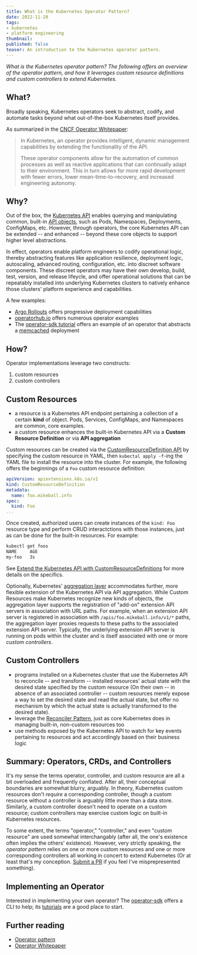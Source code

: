 ```yaml
---
title: What is the Kubernetes Operator Pattern?
date: 2022-11-20
tags:
- kubernetes
- platform engineering
thumbnail:
published: false
teaser: An introduction to the Kubernetes operator pattern.
---
```


_What is the Kubernetes operator pattern? The following offers an overview of the operator pattern, and how it leverages custom resource definitions and custom controllers to extend Kubernetes._

## What?

Broadly speaking, Kubernetes operators seek to abstract, codify, and automate tasks beyond what out-of-the-box Kubernetes itself provides.

As summarized in the [CNCF Operator Whitepaper](https://github.com/cncf/tag-app-delivery/blob/eece8f7307f2970f46f100f51932db106db46968/operator-wg/whitepaper/Operator-WhitePaper_v1-0.md#executive-summary):

> In Kubernetes, an operator provides intelligent, dynamic management capabilities by extending the functionality of the API.
>
> These operator components allow for the automation of common processes as well as reactive applications that can continually adapt to their environment. This in turn allows for more rapid development with fewer errors, lower mean-time-to-recovery, and increased engineering autonomy.

## Why?

Out of the box, the [Kubernetes API](https://kubernetes.io/docs/concepts/overview/kubernetes-api/) enables querying and manipulating common, built-in [API objects](https://kubernetes.io/docs/concepts/overview/working-with-objects/kubernetes-objects/), such as Pods, Namespaces, Deployments, ConfigMaps, etc. However, through operators, the core Kubernetes API can be extended -- and enhanced -- beyond these core objects to support higher level abstractions.

In effect, operators enable platform engineers to codify operational logic, thereby abstracting features like application resilience, deployment logic, autoscaling, advanced routing, configuration, etc. into discreet software components. These discreet operators may have their own develop, build, test, version, and release lifeycle, and offer operational solutions that can be repeatably installed into underlying Kubernetes clusters to natively enhance those clusters' platform experience and capabilities.

A few examples:

* [Argo Rollouts](https://argoproj.github.io/rollouts/) offers progressive deployment capabilities
* [operatorhub.io](https://operatorhub.io/) offers numerous operator examples
* The [operator-sdk tutorial](https://sdk.operatorframework.io/docs/building-operators/golang/tutorial/) offers an example of an operator that abstracts a [memcached](https://memcached.org/) deployment

## How?

Operator implementations leverage two constructs:

1. custom resources
1. custom controllers

## Custom Resources

* a resource is a Kubernetes API endpoint pertaining a collection of a certain **kind** of object. Pods, Services, ConfigMaps, and Namespaces are common, core examples.
* a custom resource enhances the built-in Kubernetes API via a **Custom Resource Definition** or via **API aggregation**

Custom resources can be created via the [CustomResourceDefinition API](https://kubernetes.io/docs/tasks/extend-kubernetes/custom-resources/custom-resource-definitions/) by specifying the custom resource in YAML, then `kubectal apply -f`-ing the YAML file to install the resource into the cluster. For example, the following offers the beginnings of a `Foo` custom resource definition:

```yaml
apiVersion: apiextensions.k8s.io/v1
kind: CustomResourceDefinition
metadata:
  name: foo.mikeball.info
spec:
  kind: Foo
...
```

Once created, authorized users can create instances of the `kind: Foo` resource type and perform CRUD interactctions with those instances, just as can be done for the built-in resources. For example:

```txt
kubectl get foos
NAME     AGE
my-foo   3s
```

See [Extend the Kubernetes API with CustomResourceDefinitions](https://kubernetes.io/docs/tasks/extend-kubernetes/custom-resources/custom-resource-definitions/) for more details on the specifics.

Optionally, Kubernetes' [aggregation layer](https://kubernetes.io/docs/concepts/extend-kubernetes/api-extension/apiserver-aggregation/) accommodates further, more flexible extension of the Kubernetes API via API aggregation. While Custom Resources make Kubernetes recognize new kinds of objects, the aggregation layer supports the registration of "add-on" extension API servers in association with URL paths. For example, when an extension API server is registered in association with `/apis/foo.mikeball.info/v1/*` paths, the aggregation layer proxies requests to these paths to the associated extension API server. Typically, the underlying extension API server is running on pods within the cluster and is itself associated with one or more _custom controllers_.

## Custom Controllers

* programs installed on a Kubernetes cluster that use the Kubernetes API to reconcile -- and transform -- installed resources' actual state with the desired state specified by the custom resource (On their own -- in absence of an associated controller -- custom resources merely expose a way to set the desired state and read the actual state, but offer no mechanism by which the actual state is actually transformed to the desired state).
* leverage the [Reconciler Pattern](https://www.oreilly.com/library/view/cloud-native-infrastructure/9781491984291/ch04.html), just as core Kubernetes does in managing built-in, non-custom resources too
* use methods exposed by the Kubernetes API to watch for key events pertaining to resources and act accordingly based on their business logic

## Summary: Operators, CRDs, and Controllers

It's my sense the terms operator, controller, and custom resource are all a bit overloaded and frequently conflated. After all, their conceptual boundaries are somewhat blurry, arguably. In theory, Kubernetes custom resources don't _require_ a corresponding controller, though a custom resource without a controller is arguably little more than a data store. Similarly, a custom controller doesn't need to operate on a custom resource; custom controllers may exercise custom logic on built-in Kubernetes resources.

To some extent, the terms "operator," "controller," and even "custom resource" are used somewhat interchangably (after all, the one's existence often implies the others' existence). However, very strictly speaking, the _operator pattern_ relies on one or more custom resources and one or more corresponding controllers all working in concert to extend Kubernetes (Or at least that's my conception. [Submit a PR](http://github.com/mdb/mdb.github.io) if you feel I've misprepresented something).

## Implementing an Operator

Interested in implementing your own operator? The [operator-sdk](https://sdk.operatorframework.io/) offers a CLI to help; its [tutorials](https://sdk.operatorframework.io/docs/building-operators/) are a good place to start.

## Further reading

* [Operator pattern](https://kubernetes.io/docs/concepts/extend-kubernetes/operator/)
* [Operator Whitepaper](https://github.com/cncf/tag-app-delivery/blob/eece8f7307f2970f46f100f51932db106db46968/operator-wg/whitepaper/Operator-WhitePaper_v1-0.md)
